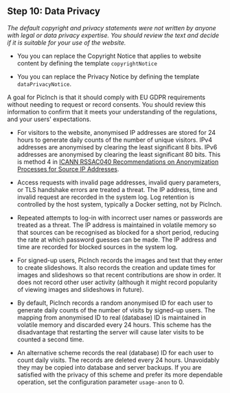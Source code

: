 ## Step 10: Data Privacy
_The default copyright and privacy statements were not written by anyone with legal or data privacy expertise.
You should review the text and decide if it is suitable for your use of the website._

- You you can replace the Copyright Notice that applies to website content by defining the template `copyrightNotice` 

- You you can replace the Privacy Notice by defining the template `dataPrivacyNotice`.

A goal for PicInch is that it should comply with EU GDPR requirements without needing to request or record consents.
You should review this information to confirm that it meets your understanding of the regulations, and your users' expectations.

- For visitors to the website, anonymised IP addresses are stored for 24 hours to generate daily counts of the number of unique visitors.
IPv4 addresses are anonymised by clearing the least significant 8 bits.
IPv6 addresses are anonymised by clearing the least significant 80 bits. This is method 4 in
[ICANN RSSAC040 Recommendations on Anonymization Processes for Source IP Addresses][1].

- Access requests with invalid page addresses, invalid query parameters, or TLS handshake errors are treated a threat.
The IP address, time and invalid request are recorded in the system log.
Log retention is controlled by the host system, typically a Docker setting, not by PicInch.

- Repeated attempts to log-in with incorrect user names or passwords are treated as a threat.
The IP address is maintained in volatile memory so that sources can be recognised as blocked for a short period, reducing the rate at which password guesses can be made.
The IP address and time are recorded for blocked sources in the system log.

- For signed-up users, PicInch records the images and text that they enter to create slideshows.
It also records the creation and update times for images and slideshows so that recent contributions are show in order.
It does not record other user activity (although it might record popularity of viewing images and slideshows in future).

- By default, PicInch records a random anonymised ID for each user to generate daily counts of the number of visits by signed-up users.
The mapping from anonymised ID to real (database) ID is maintained in volatile memory and discarded every 24 hours.
This scheme has the disadvantage that restarting the server will cause later visits to be counted a second time.

- An alternative scheme records the real (database) ID for each user to count daily visits. The records are deleted every 24 hours.
Unavoidably they may be copied into database and server backups.
If you are satisfied with the privacy of this scheme and prefer its more dependable operation, set the configuration parameter `usage-anon` to 0.

[1]:    https://www.icann.org/en/system/files/files/rssac-040-07aug18-en.pdf